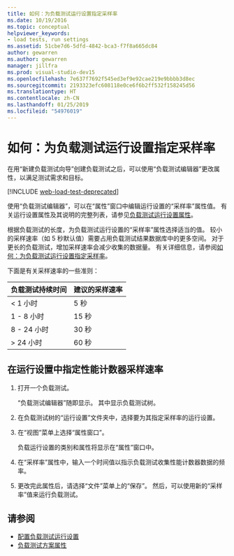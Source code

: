 ```yaml
---
title: 如何：为负载测试运行设置指定采样率
ms.date: 10/19/2016
ms.topic: conceptual
helpviewer_keywords:
- load tests, run settings
ms.assetid: 51cbe7d6-5dfd-4842-bca3-f7f8a665dc84
author: gewarren
ms.author: gewarren
manager: jillfra
ms.prod: visual-studio-dev15
ms.openlocfilehash: 7e637f7692f545ed3ef9e92cae219e9bbbb3d8ec
ms.sourcegitcommit: 2193323efc608118e0ce6f6b2ff532f158245d56
ms.translationtype: HT
ms.contentlocale: zh-CN
ms.lasthandoff: 01/25/2019
ms.locfileid: "54976019"
---
```

# <a name="how-to-specify-the-sample-rate-for-a-load-test-run-setting"></a>如何：为负载测试运行设置指定采样率

在用“新建负载测试向导”创建负载测试之后，可以使用“负载测试编辑器”更改属性，以满足测试需求和目标。

[!INCLUDE [web-load-test-deprecated](includes/web-load-test-deprecated.md)]

使用“负载测试编辑器”，可以在“属性”窗口中编辑运行设置的“采样率”属性值。 有关运行设置属性及其说明的完整列表，请参见[负载测试运行设置属性](../test/load-test-run-settings-properties.md)。

根据负载测试的长度，为负载测试运行设置的“采样率”属性选择适当的值。 较小的采样速率（如 5 秒默认值）需要占用负载测试结果数据库中的更多空间。 对于更长的负载测试，增加采样速率会减少收集的数据量。 有关详细信息，请参阅[如何：为负载测试运行设置指定采样率](../test/how-to-specify-the-sample-rate-for-a-load-test.md)。

下面是有关采样速率的一些准则：

|负载测试持续时间|建议的采样速率|
|-|-----------------------------|
|\< 1 小时|5 秒|
|1 - 8 小时|15 秒|
|8 - 24 小时|30 秒|
|> 24 小时|60 秒|

## <a name="to-specify-performance-counter-sampling-rate-in-a-run-setting"></a>在运行设置中指定性能计数器采样速率

1.  打开一个负载测试。

     “负载测试编辑器”随即显示。 其中显示负载测试树。

2.  在负载测试树的“运行设置”文件夹中，选择要为其指定采样率的运行设置。

3.  在“视图”菜单上选择“属性窗口”。

     负载运行设置的类别和属性将显示在“属性”窗口中。

4.  在“采样率”属性中，输入一个时间值以指示负载测试收集性能计数器数据的频率。

5.  更改完此属性后，请选择“文件”菜单上的“保存”。 然后，可以使用新的“采样率”值来运行负载测试。

## <a name="see-also"></a>请参阅

- [配置负载测试运行设置](../test/configure-load-test-run-settings.md)
- [负载测试方案属性](../test/load-test-scenario-properties.md)